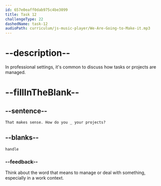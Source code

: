 ```yaml
---
id: 657e0eaff0dab975c4be3099
title: Task 12
challengeType: 22
dashedName: task-12
audioPath: curriculum/js-music-player/We-Are-Going-to-Make-it.mp3
---
```


<!-- (audio) Brian: Then, I review my to-do list for the day and prioritize my tasks. I like to work on the most important ones first.

Tom: That makes sense. How do you handle your projects? -->

# --description--

In professional settings, it's common to discuss how tasks or projects are managed.

# --fillInTheBlank--

## --sentence--

`That makes sense. How do you _ your projects?`

## --blanks--

`handle`

### --feedback--

Think about the word that means to manage or deal with something, especially in a work context.
